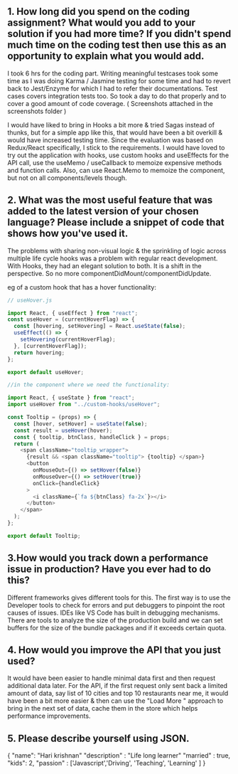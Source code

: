 ## 1. How long did you spend on the coding assignment? What would you add to your solution if you had more time? If you didn't spend much time on the coding test then use this as an opportunity to explain what you would add.

I took 6 hrs for the coding part. Writing meaningful testcases took some time as
I was doing Karma / Jasmine testing for some time and had to revert back to Jest/Enzyme for which I had to refer their documentations. Test cases covers integration tests too. So took a day to do that properly and to cover a good amount of code coverage. ( Screenshots attached in the screenshots folder )

I would have liked to bring in Hooks a bit more & tried Sagas instead of thunks, but for a simple app like this, that would have been a bit overkill & would have increased testing time. Since the evaluation was based on Redux/React specifically, I stick to the requirements. I would have loved to try out the application with hooks, use custom hooks and useEffects for the API call, use the useMemo / useCallback to memoize expensive methods and function calls. Also, can use React.Memo to memoize the component, but not on all components/levels though.

## 2. What was the most useful feature that was added to the latest version of your chosen language? Please include a snippet of code that shows how you've used it.

The problems with sharing non-visual logic & the sprinkling of logic across multiple
life cycle hooks was a problem with regular react development. With Hooks, they had an elegant solution to both. It is a shift in the perspective.
So no more componentDidMount/componentDidUpdate.

eg of a custom hook that has a hover functionality:

```javascript
// useHover.js

import React, { useEffect } from "react";
const useHover = (currentHoverFlag) => {
  const [hovering, setHovering] = React.useState(false);
  useEffect(() => {
    setHovering(currentHoverFlag);
  }, [currentHoverFlag]);
  return hovering;
};

export default useHover;

//in the component where we need the functionality:

import React, { useState } from "react";
import useHover from "../custom-hooks/useHover";

const Tooltip = (props) => {
  const [hover, setHover] = useState(false);
  const result = useHover(hover);
  const { tooltip, btnClass, handleClick } = props;
  return (
    <span className="tooltip_wrapper">
      {result && <span className="tooltip"> {tooltip} </span>}
      <button
        onMouseOut={() => setHover(false)}
        onMouseOver={() => setHover(true)}
        onClick={handleClick}
      >
        <i className={`fa ${btnClass} fa-2x`}></i>
      </button>
    </span>
  );
};

export default Tooltip;
```

## 3.How would you track down a performance issue in production? Have you ever had to do this?

Different frameworks gives different tools for this.
The first way is to use the Developer tools to check for errors and put debuggers to pinpoint the root causes of issues.
IDEs like VS Code has built in debugging mechanisms.
There are tools to analyze the size of the production build and we can set buffers for the size of the bundle packages and if it exceeds certain quota.

## 4. How would you improve the API that you just used?

It would have been easier to handle minimal data first and then request additional data later. For the API, if the first request only sent back a limited amount of data, say list of 10 cities and top 10 restaurants near me, it would have been a bit more easier & then can use the "Load More " approach to bring in the next set of data, cache them in the store which helps performance improvements.

## 5. Please describe yourself using JSON.

{
"name": "Hari krishnan"
"description" : "Life long learner"
"married" : true,
"kids": 2,
"passion" : ['Javascript','Driving', 'Teaching', 'Learning' ]
}

